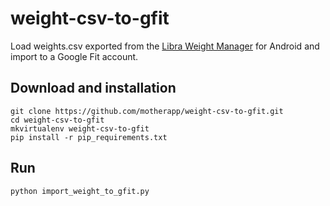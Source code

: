 # weight-csv-to-gfit

Load weights.csv exported from the [Libra Weight Manager](https://play.google.com/store/apps/details?id=net.cachapa.libra) for Android and import to a Google Fit account.

## Download and installation

```
git clone https://github.com/motherapp/weight-csv-to-gfit.git
cd weight-csv-to-gfit
mkvirtualenv weight-csv-to-gfit
pip install -r pip_requirements.txt
```

## Run

```
python import_weight_to_gfit.py
```